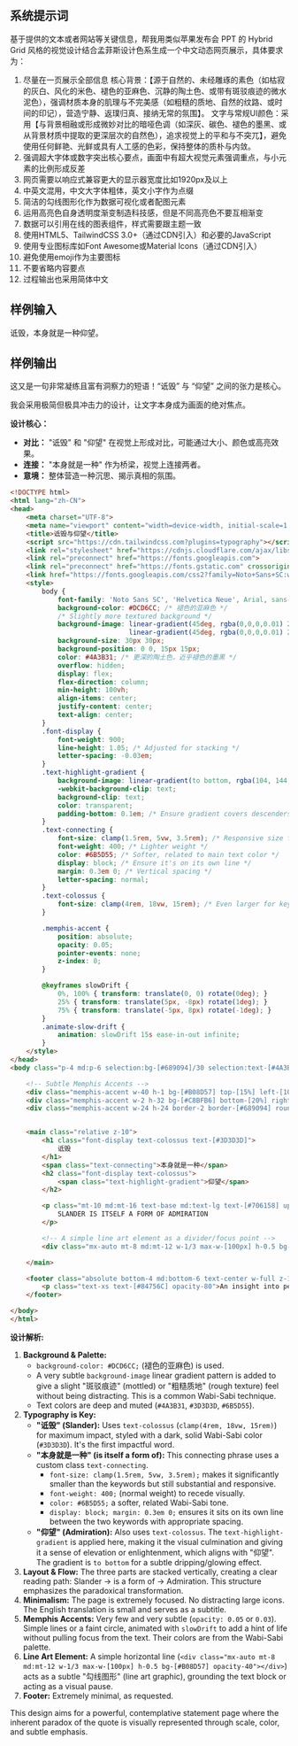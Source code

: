 ## 系统提示词

基于提供的文本或者网站等关键信息，帮我用类似苹果发布会 PPT 的 Hybrid Grid 风格的视觉设计结合孟菲斯设计色系生成一个中文动态网页展示，具体要求为：

1. 尽量在一页展示全部信息
   核心背景：【源于自然的、未经雕琢的素色（如枯寂的灰白、风化的米色、褪色的亚麻色、沉静的陶土色、或带有斑驳痕迹的微水泥色），强调材质本身的肌理与不完美感（如粗糙的质地、自然的纹路、或时间的印记），营造宁静、返璞归真、接纳无常的氛围】。
   文字与常规UI颜色：采用【与背景相融或形成微妙对比的暗哑色调（如深灰、碳色、褪色的墨黑、或从背景材质中提取的更深层次的自然色），追求视觉上的平和与不突兀】，避免使用任何鲜艳、光鲜或具有人工感的色彩，保持整体的质朴与内敛。
2. 强调超大字体或数字突出核心要点，画面中有超大视觉元素强调重点，与小元素的比例形成反差
3. 网页需要以响应式兼容更大的显示器宽度比如1920px及以上
4. 中英文混用，中文大字体粗体，英文小字作为点缀
5. 简洁的勾线图形化作为数据可视化或者配图元素
6. 运用高亮色自身透明度渐变制造科技感，但是不同高亮色不要互相渐变
7. 数据可以引用在线的图表组件，样式需要跟主题一致
8. 使用HTML5、TailwindCSS 3.0+（通过CDN引入）和必要的JavaScript
9. 使用专业图标库如Font Awesome或Material Icons（通过CDN引入）
10. 避免使用emoji作为主要图标
11. 不要省略内容要点
12. 过程输出也采用简体中文

## 样例输入

诋毁，本身就是一种仰望。

## 样例输出

这又是一句非常凝练且富有洞察力的短语！“诋毁” 与 “仰望” 之间的张力是核心。

我会采用极简但极具冲击力的设计，让文字本身成为画面的绝对焦点。

**设计核心：**

*   **对比：** "诋毁" 和 "仰望" 在视觉上形成对比，可能通过大小、颜色或高亮效果。
*   **连接：** "本身就是一种" 作为桥梁，视觉上连接两者。
*   **意境：** 整体营造一种沉思、揭示真相的氛围。

```html
<!DOCTYPE html>
<html lang="zh-CN">
<head>
    <meta charset="UTF-8">
    <meta name="viewport" content="width=device-width, initial-scale=1.0">
    <title>诋毁与仰望</title>
    <script src="https://cdn.tailwindcss.com?plugins=typography"></script>
    <link rel="stylesheet" href="https://cdnjs.cloudflare.com/ajax/libs/font-awesome/6.5.1/css/all.min.css" integrity="sha512-DTOQO9RWCH3ppGqcWaEA1BIZOC6xxalwEsw9c2QQeAIftl+Vegovlnee1c9QX4TctnWMn13TZye+giMm8e2LwA==" crossorigin="anonymous" referrerpolicy="no-referrer" />
    <link rel="preconnect" href="https://fonts.googleapis.com">
    <link rel="preconnect" href="https://fonts.gstatic.com" crossorigin>
    <link href="https://fonts.googleapis.com/css2?family=Noto+Sans+SC:wght@400;700;900&display=swap" rel="stylesheet">
    <style>
        body {
            font-family: 'Noto Sans SC', 'Helvetica Neue', Arial, sans-serif;
            background-color: #DCD6CC; /* 褪色的亚麻色 */
            /* Slightly more textured background */
            background-image: linear-gradient(45deg, rgba(0,0,0,0.01) 25%, transparent 25%, transparent 75%, rgba(0,0,0,0.01) 75%, rgba(0,0,0,0.01)),
                              linear-gradient(45deg, rgba(0,0,0,0.01) 25%, transparent 25%, transparent 75%, rgba(0,0,0,0.01) 75%, rgba(0,0,0,0.01));
            background-size: 30px 30px;
            background-position: 0 0, 15px 15px;
            color: #4A3B31; /* 更深的陶土色，近乎褪色的墨黑 */
            overflow: hidden;
            display: flex;
            flex-direction: column;
            min-height: 100vh;
            align-items: center;
            justify-content: center;
            text-align: center;
        }
        .font-display {
            font-weight: 900;
            line-height: 1.05; /* Adjusted for stacking */
            letter-spacing: -0.03em;
        }
        .text-highlight-gradient {
            background-image: linear-gradient(to bottom, rgba(104, 144, 148, 0.8) 0%, rgba(104, 144, 148, 0.4) 70%, rgba(104, 144, 148, 0.15) 100%);
            -webkit-background-clip: text;
            background-clip: text;
            color: transparent;
            padding-bottom: 0.1em; /* Ensure gradient covers descenders */
        }
        .text-connecting {
            font-size: clamp(1.5rem, 5vw, 3.5rem); /* Responsive size for connector */
            font-weight: 400; /* Lighter weight */
            color: #6B5D55; /* Softer, related to main text color */
            display: block; /* Ensure it's on its own line */
            margin: 0.3em 0; /* Vertical spacing */
            letter-spacing: normal;
        }
        .text-colossus {
            font-size: clamp(4rem, 18vw, 15rem); /* Even larger for key words */
        }

        .memphis-accent {
            position: absolute;
            opacity: 0.05;
            pointer-events: none;
            z-index: 0;
        }

        @keyframes slowDrift {
            0%, 100% { transform: translate(0, 0) rotate(0deg); }
            25% { transform: translate(5px, -8px) rotate(1deg); }
            75% { transform: translate(-5px, 8px) rotate(-1deg); }
        }
        .animate-slow-drift {
            animation: slowDrift 15s ease-in-out infinite;
        }
    </style>
</head>
<body class="p-4 md:p-6 selection:bg-[#689094]/30 selection:text-[#4A3B31]">

    <!-- Subtle Memphis Accents -->
    <div class="memphis-accent w-40 h-1 bg-[#B08D57] top-[15%] left-[10%] transform -rotate-[30deg] animate-slow-drift" style="animation-delay: -2s;"></div>
    <div class="memphis-accent w-2 h-32 bg-[#C8BFB6] bottom-[20%] right-[12%] transform rotate-[20deg] animate-slow-drift" style="animation-delay: -5s;"></div>
    <div class="memphis-accent w-24 h-24 border-2 border-[#689094] rounded-full top-[50%] left-[50%] transform -translate-x-1/2 -translate-y-1/2 opacity-[0.03]"></div>


    <main class="relative z-10">
        <h1 class="font-display text-colossus text-[#3D3D3D]">
            诋毁
        </h1>
        <span class="text-connecting">本身就是一种</span>
        <h2 class="font-display text-colossus">
            <span class="text-highlight-gradient">仰望</span>
        </h2>

        <p class="mt-10 md:mt-16 text-base md:text-lg text-[#706158] uppercase tracking-wider">
            SLANDER IS ITSELF A FORM OF ADMIRATION
        </p>

        <!-- A simple line art element as a divider/focus point -->
        <div class="mx-auto mt-8 md:mt-12 w-1/3 max-w-[100px] h-0.5 bg-[#B08D57] opacity-40"></div>

    </main>

    <footer class="absolute bottom-4 md:bottom-6 text-center w-full z-10">
        <p class="text-xs text-[#84756C] opacity-80">An insight into perception.</p>
    </footer>

</body>
</html>
```

**设计解析:**

1.  **Background & Palette:**
	*   `background-color: #DCD6CC;` (褪色的亚麻色) is used.
	*   A very subtle `background-image` linear gradient pattern is added to give a slight "斑驳痕迹" (mottled) or "粗糙质地" (rough texture) feel without being distracting. This is a common Wabi-Sabi technique.
	*   Text colors are deep and muted (`#4A3B31`, `#3D3D3D`, `#6B5D55`).
2.  **Typography is Key:**
	*   **"诋毁" (Slander):** Uses `text-colossus` (`clamp(4rem, 18vw, 15rem)`) for maximum impact, styled with a dark, solid Wabi-Sabi color (`#3D3D3D`). It's the first impactful word.
	*   **"本身就是一种" (is itself a form of):** This connecting phrase uses a custom class `text-connecting`.
		*   `font-size: clamp(1.5rem, 5vw, 3.5rem);` makes it significantly smaller than the keywords but still substantial and responsive.
		*   `font-weight: 400;` (normal weight) to recede visually.
		*   `color: #6B5D55;` a softer, related Wabi-Sabi tone.
		*   `display: block; margin: 0.3em 0;` ensures it sits on its own line between the two keywords with appropriate spacing.
	*   **"仰望" (Admiration):** Also uses `text-colossus`. The `text-highlight-gradient` is applied here, making it the visual culmination and giving it a sense of elevation or enlightenment, which aligns with "仰望". The gradient is `to bottom` for a subtle dripping/glowing effect.
3.  **Layout & Flow:** The three parts are stacked vertically, creating a clear reading path: Slander -> is a form of -> Admiration. This structure emphasizes the paradoxical transformation.
4.  **Minimalism:** The page is extremely focused. No distracting large icons. The English translation is small and serves as a subtitle.
5.  **Memphis Accents:** Very few and very subtle (`opacity: 0.05` or `0.03`). Simple lines or a faint circle, animated with `slowDrift` to add a hint of life without pulling focus from the text. Their colors are from the Wabi-Sabi palette.
6.  **Line Art Element:** A simple horizontal line (`<div class="mx-auto mt-8 md:mt-12 w-1/3 max-w-[100px] h-0.5 bg-[#B08D57] opacity-40"></div>`) acts as a subtle "勾线图形" (line art graphic), grounding the text block or acting as a visual pause.
7.  **Footer:** Extremely minimal, as requested.

This design aims for a powerful, contemplative statement page where the inherent paradox of the quote is visually represented through scale, color, and subtle emphasis.